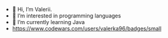 - 👋 Hi, I’m Valerii.
- 👀 I’m interested in programming languages 
- 🌱 I’m currently learning Java    
- https://www.codewars.com/users/valerka96/badges/small

<!---
valerka96/valerka96 is a ✨ special ✨ repository because its `README.md` (this file) appears on your GitHub profile.
You can click the Preview link to take a look at your changes.
--->
